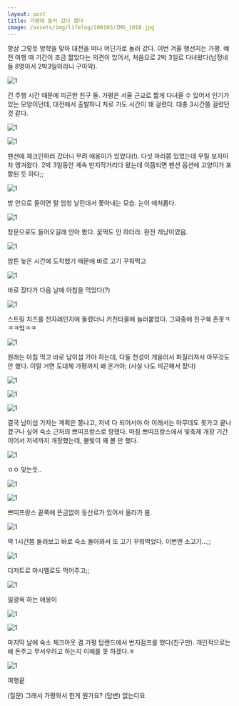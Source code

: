 ```yaml
---
layout: post
title: 가평에 놀러 갔다 왔다
image: /assets/img/lifelog/200103/IMG_1018.jpg
---
```


항상 그렇듯 방학을 맞아 대전을 떠나 어딘가로 놀러 갔다. 이번 겨울 행선지는 가평.
예전 여행 때 기간이 조금 짧았다는 의견이 있어서, 처음으로 2박 3일로 다녀왔다(남정네들 8명이서 2박3일이라니 구아악).

![1](/assets/img/lifelog/200103/IMG_0998.jpg)

긴 주행 시간 때문에 피곤한 친구 둘.
가평은 서울 근교로 짧게 다녀올 수 있어서 인기가 있는 모양이던데, 대전에서 출발하니 차로 가도 시간이 꽤 걸렸다. 대충 3시간쯤 걸렸던 것 같다.

![1](/assets/img/lifelog/200103/IMG_1001.jpg)

![1](/assets/img/lifelog/200103/2.jpg)

펜션에 체크인하러 갔더니 무려 애옹이가 있었다(!). 다섯 마리쯤 있었는데 우릴 보자마자 앵겨왔다.
2박 3일동안 계속 만지작거리다 왔는데 이쯤되면 펜션 옵션에 고양이가 포함된 듯 하다;;

![1](/assets/img/lifelog/200103/1.jpeg)

방 안으로 들이면 털 엄청 날린대서 쫓아내는 모습. 눈이 애처롭다.

![1](/assets/img/lifelog/200103/IMG_1014.JPG)

창문으로도 들어오길래 안아 봤다. 꿈쩍도 안 하더라. 완전 개냥이였음.

![1](/assets/img/lifelog/200103/IMG_1005.jpg)

암튼 늦은 시간에 도착했기 때문에 바로 고기 꾸워먹고

![1](/assets/img/lifelog/200103/IMG_1008.jpg)

바로 잤다가 다음 날에 아침을 먹었다(?)

![1](/assets/img/lifelog/200103/IMG_1011.jpg)

스트링 치즈를 전자레인지에 돌렸더니 키친타올에 늘러붙었다. 그와중에 친구쉑 존못ㅋㅋㅋ엌ㅋㅋ

![1](/assets/img/lifelog/200103/IMG_1013.jpg)

원래는 아침 먹고 바로 남이섬 가야 하는데, 다들 천성이 게을러서 퍼질러져서 아무것도 안 했다. 이럴 거면 도대체 가평까지 왜 온거야;
(사실 나도 피곤해서 잤다)

![1](/assets/img/lifelog/200103/IMG_1017.jpg)

![1](/assets/img/lifelog/200103/IMG_1018.jpg)

![1](/assets/img/lifelog/200103/IMG_1048.jpg)

결국 남이섬 가자는 계획은 쫑나고, 저녁 다 되어서야 아 이래서는 아무데도 못가고 끝나겠구나 싶어 숙소 근처의 쁘띠프랑스로 향했다.
마침 쁘띠프랑스에서 빛축제 개장 기간이어서 저녁까지 개장했는데, 불빛이 꽤 볼 만 했다.

![1](/assets/img/lifelog/200103/IMG_1019.jpg)

ㅇㅇ 맞는듯..

![1](/assets/img/lifelog/200103/IMG_1047.jpg)

![1](/assets/img/lifelog/200103/IMG_1036.jpg)

쁘띠프랑스 끝쪽에 뜬금없이 등산로가 있어서 올라가 봄.

![1](/assets/img/lifelog/200103/IMG_1049.jpg)

딱 1시간쯤 둘러보고 바로 숙소 돌아와서 또 고기 꾸워먹었다. 이번엔 소고기...;;

![1](/assets/img/lifelog/200103/IMG_1050.jpg)

디저트로 마시멜로도 먹어주고;;

![1](/assets/img/lifelog/200103/IMG_1054.jpg)

일광욕 하는 애옹이

![1](/assets/img/lifelog/200103/IMG_1055.jpg)

![1](/assets/img/lifelog/200103/IMG_1078.JPG)

마지막 날에 숙소 체크아웃 겸 가평 탑랜드에서 번지점프를 했다(친구만). 개인적으로는 왜 돈주고 무서우려고 하는지 이해를 못 하겠다.ㅎ

![1](/assets/img/lifelog/200103/IMG_1086.jpg)

여행끝

(질문) 그래서 가평와서 한게 뭔가요? (답변) 없는디요
